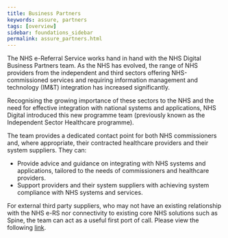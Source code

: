 ```yaml
---
title: Business Partners
keywords: assure, partners
tags: [overview]
sidebar: foundations_sidebar
permalink: assure_partners.html
---
```


The NHS e-Referral Service works hand in hand with the NHS Digital Business Partners team. As the NHS has evolved, the range of NHS providers from the independent and third sectors offering NHS-commissioned services and requiring information management and technology (IM&T) integration has increased significantly.

Recognising the growing importance of these sectors to the NHS and the need for effective integration with national systems and applications, NHS Digital introduced this new programme team (previously known as the Independent Sector Healthcare programme).

The team provides a dedicated contact point for both NHS commissioners and, where appropriate, their contracted healthcare providers and their system suppliers. They can:

- Provide advice and guidance on integrating with NHS systems and applications, tailored to the needs of commissioners and healthcare providers.
- Support providers and their system suppliers with achieving system compliance with NHS systems and services.

For external third party suppliers, who may not have an existing relationship with the NHS e-RS nor connectivity to existing core NHS solutions such as Spine, the team can act as a useful first port of call. Please view the following [link](https://digital.nhs.uk/NHS-Business-Partners).